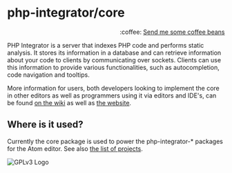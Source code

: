 # php-integrator/core
<p align="right">
:coffee:
<a href="https://www.paypal.com/cgi-bin/webscr?cmd=_s-xclick&hosted_button_id=YKTNLZCRHMRTJ">Send me some coffee beans</a>
</p>

PHP Integrator is a server that indexes PHP code and performs static analysis. It stores its information in a database
and can retrieve information about your code to clients by communicating over sockets. Clients can use this information
to provide various functionalities, such as autocompletion, code navigation and tooltips.

More information for users, both developers looking to implement the core in other editors as well as programmers using it via editors and IDE's, can be found [on the wiki](https://gitlab.com/php-integrator/core/wikis/home) as well as [the website](https://php-integrator.github.io/).

## Where is it used?
Currently the core package is used to power the php-integrator-* packages for the Atom editor. See also
[the list of projects](https://github.com/php-integrator).

![GPLv3 Logo](/uploads/85ac80ab31bedd5e4622bc5d5484bc02/gplv3-127x51.png)
